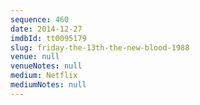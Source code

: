 ```yaml
---
sequence: 460
date: 2014-12-27
imdbId: tt0095179
slug: friday-the-13th-the-new-blood-1988
venue: null
venueNotes: null
medium: Netflix
mediumNotes: null
---
```

